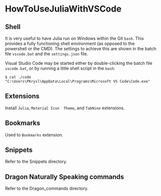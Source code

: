# HowToUseJuliaWithVSCode

## Shell
It is very useful to have Julia run on Windows within the Git `bash`. This provides a fully functioning shell environment (as opposed to the powershell or the CMD). The settings to achieve this are shown in the batch file `vscode.bat` and the `settings.json` file.

Visual Studio Code may be started either by double-clicking the batch file `vscode.bat`, or by running a little shell script in the `bash`:
```
$ cat ./code
"C:\Users\PKrysl\AppData\Local\Programs\Microsoft VS Code\Code.exe"
```

## Extensions

Install `Julia`, `Material Icon  Theme`, and  `TabNine` extensions.

## Bookmarks
Used to `Bookmarks` extension.

## Snippets

Refer to the Snippets directory.

## Dragon Naturally Speaking commands

Refer to the Dragon_commands directory.